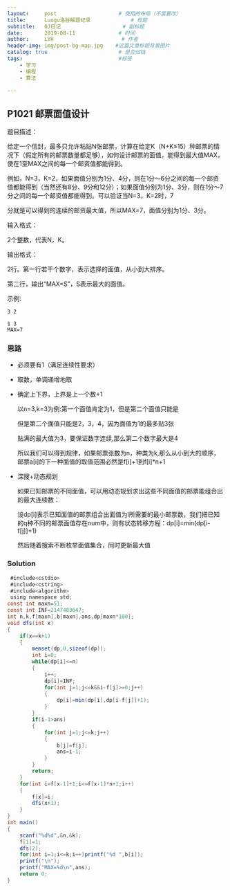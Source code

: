 ```yaml
---
layout:     post                    # 使用的布局（不需要改）
title:      Luogu洛谷解题纪录	           	# 标题 
subtitle:   OJ日记					# 副标题
date:       2019-08-11              # 时间
author:     LYH                      # 作者
header-img: img/post-bg-map.jpg    #这篇文章标题背景图片
catalog: true                       # 是否归档
tags:                               #标签
    - 学习
    - 编程
    - 算法

---
```


## P1021 邮票面值设计

题目描述：

给定一个信封，最多只允许粘贴N张邮票，计算在给定K（N+K≤15）种邮票的情况下（假定所有的邮票数量都足够），如何设计邮票的面值，能得到最大值MAX，使在1至MAX之间的每一个邮资值都能得到。

例如，N=3，K=2，如果面值分别为1分、4分，则在1分～6分之间的每一个邮资值都能得到（当然还有8分、9分和12分）；如果面值分别为1分、3分，则在1分～7分之间的每一个邮资值都能得到。可以验证当N=3，K=2时，7

分就是可以得到的连续的邮资最大值，所以MAX=7，面值分别为1分、3分。

输入格式：

2个整数，代表N，K。

输出格式：

2行。第一行若干个数字，表示选择的面值，从小到大排序。

第二行，输出“MAX=S”，S表示最大的面值。

示例:

```
3 2

1 3
MAX=7
```

### 思路

* 必须要有1（满足连续性要求）

* 取数，单调递增地取

* 确定上下界，上界是上一个数+1

  以n=3,k=3为例:第一个面值肯定为1，但是第二个面值只能是

  但是第二个面值只能是2，3，4，因为面值为1的最多贴3张

  贴满的最大值为3，要保证数字连续,那么第二个数字最大是4

  所以我们可以得到规律，如果邮票张数为n，种类为k,那么从小到大的顺序，邮票a[i]的下一种面值的取值范围必然是f[i]+1到f[i]*n+1

* 深搜+动态规划

  如果已知邮票的不同面值，可以用动态规划求出这些不同面值的邮票能组合出的最大连续数：

  设dp[i]表示已知面值的邮票组合出面值为i所需要的最小邮票数，我们把已知的q种不同的邮票面值存在num中，则有状态转移方程：dp[i]=min(dp[i-f[j]]+1)

  然后随着搜索不断枚举面值集合，同时更新最大值


### Solution

```java
 #include<cstdio>
 #include<cstring>
 #include<algorithm>
 using namespace std;
const int maxn=51;
const int INF=2147483647;
int n,k,f[maxn],b[maxn],ans,dp[maxn*100];
void dfs(int x)
{
    if(x==k+1)
    {
        memset(dp,0,sizeof(dp));
        int i=0;
        while(dp[i]<=n)
        {
            i++;
            dp[i]=INF;
            for(int j=1;j<=k&&i-f[j]>=0;j++)
            {
                dp[i]=min(dp[i],dp[i-f[j]]+1);
            }
        }
        if(i-1>ans)
        {
            for(int j=1;j<=k;j++)
            {
                b[j]=f[j];
                ans=i-1;
            }
        }
        return;
    }
    for(int i=f[x-1]+1;i<=f[x-1]*n+1;i++)
    {
        f[x]=i;
        dfs(x+1);
    }
}
int main() 
{
    scanf("%d%d",&n,&k);
    f[1]=1;
    dfs(2);
    for(int i=1;i<=k;i++)printf("%d ",b[i]);
    printf("\n");
    printf("MAX=%d\n",ans);
    return 0;
}
```


